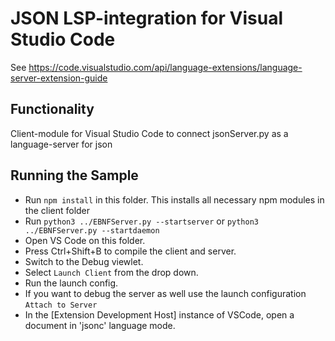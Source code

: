 # JSON LSP-integration for Visual Studio Code

See <https://code.visualstudio.com/api/language-extensions/language-server-extension-guide>

## Functionality

Client-module for Visual Studio Code to connect jsonServer.py as a language-server for json

## Running the Sample

- Run `npm install` in this folder. This installs all necessary npm modules in the client folder
- Run `python3 ../EBNFServer.py --startserver` or `python3 ../EBNFServer.py --startdaemon` 
- Open VS Code on this folder.
- Press Ctrl+Shift+B to compile the client and server.
- Switch to the Debug viewlet.
- Select `Launch Client` from the drop down.
- Run the launch config.
- If you want to debug the server as well use the launch configuration `Attach to Server`
- In the [Extension Development Host] instance of VSCode, open a document in 'jsonc' language mode.

